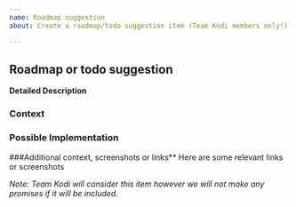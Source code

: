 ```yaml
---
name: Roadmap suggestion
about: Create a roadmap/todo suggestion item (Team Kodi members only!)

---
```

<!--- Please fill out this template to the best of your ability. You can always edit this issue once you have created it. -->
## Roadmap or todo suggestion
**Detailed Description**
<!--- Provide a detailed description of the change or addition you are proposing -->



### Context
<!--- Why is this change important to you? How would you use it? -->
<!--- How can it benefit other users? -->



### Possible Implementation
<!--- Not obligatory, but suggest an idea for implementing addition or change -->



###Additional context, screenshots or links**
Here are some relevant links or screenshots
<!--- Put your text below this line -->




<!--- End of this issue -->
*Note: Team Kodi will consider this item however we will not make any promises if it will be included.*
